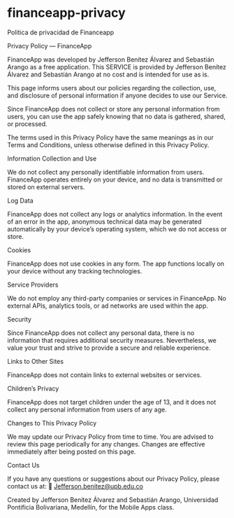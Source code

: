 # financeapp-privacy
Politica de privacidad de Financeapp

Privacy Policy — FinanceApp

FinanceApp was developed by Jefferson Benítez Álvarez and Sebastián Arango as a free application.
This SERVICE is provided by Jefferson Benítez Álvarez and Sebastián Arango at no cost and is intended for use as is.

This page informs users about our policies regarding the collection, use, and disclosure of personal information if anyone decides to use our Service.

Since FinanceApp does not collect or store any personal information from users, you can use the app safely knowing that no data is gathered, shared, or processed.

The terms used in this Privacy Policy have the same meanings as in our Terms and Conditions, unless otherwise defined in this Privacy Policy.

Information Collection and Use

We do not collect any personally identifiable information from users.
FinanceApp operates entirely on your device, and no data is transmitted or stored on external servers.

Log Data

FinanceApp does not collect any logs or analytics information.
In the event of an error in the app, anonymous technical data may be generated automatically by your device’s operating system, which we do not access or store.

Cookies

FinanceApp does not use cookies in any form.
The app functions locally on your device without any tracking technologies.

Service Providers

We do not employ any third-party companies or services in FinanceApp.
No external APIs, analytics tools, or ad networks are used within the app.

Security

Since FinanceApp does not collect any personal data, there is no information that requires additional security measures.
Nevertheless, we value your trust and strive to provide a secure and reliable experience.

Links to Other Sites

FinanceApp does not contain links to external websites or services.

Children’s Privacy

FinanceApp does not target children under the age of 13, and it does not collect any personal information from users of any age.

Changes to This Privacy Policy

We may update our Privacy Policy from time to time.
You are advised to review this page periodically for any changes.
Changes are effective immediately after being posted on this page.

Contact Us

If you have any questions or suggestions about our Privacy Policy, please contact us at:
📧 Jefferson.benitez@upb.edu.co

Created by Jefferson Benítez Álvarez and Sebastián Arango, Universidad Pontificia Bolivariana, Medellín, for the Mobile Apps class.
